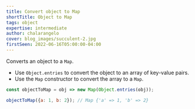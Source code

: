```yaml
---
title: Convert object to Map
shortTitle: Object to Map
tags: object
expertise: intermediate
author: chalarangelo
cover: blog_images/succulent-2.jpg
firstSeen: 2022-06-16T05:00:00-04:00
---
```


Converts an object to a `Map`.

- Use `Object.entries` to convert the object to an array of key-value pairs.
- Use the `Map` constructor to convert the array to a `Map`.

```js
const objectToMap = obj => new Map(Object.entries(obj));
```

```js
objectToMap({a: 1, b: 2}); // Map {'a' => 1, 'b' => 2}
```
